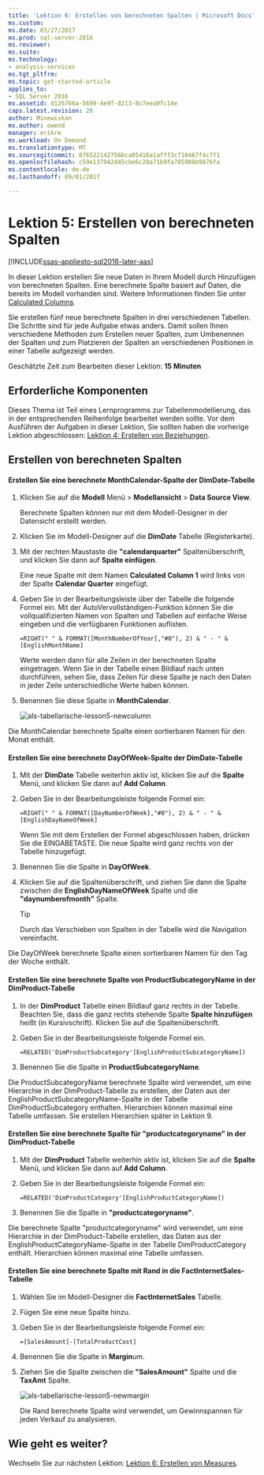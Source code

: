 ```yaml
---
title: 'Lektion 6: Erstellen von berechneten Spalten | Microsoft Docs'
ms.custom: 
ms.date: 03/27/2017
ms.prod: sql-server-2016
ms.reviewer: 
ms.suite: 
ms.technology:
- analysis-services
ms.tgt_pltfrm: 
ms.topic: get-started-article
applies_to:
- SQL Server 2016
ms.assetid: d126766a-5699-4e9f-8213-8c7eea0fc14e
caps.latest.revision: 26
author: Minewiskan
ms.author: owend
manager: erikre
ms.workload: On Demand
ms.translationtype: MT
ms.sourcegitcommit: 876522142756bca05416a1afff3cf10467f4c7f1
ms.openlocfilehash: c59e137942d45cbe6c20a71b9fa785988b9876fa
ms.contentlocale: de-de
ms.lasthandoff: 09/01/2017

---
```

# <a name="lesson-5-create-calculated-columns"></a>Lektion 5: Erstellen von berechneten Spalten
[!INCLUDE[ssas-appliesto-sql2016-later-aas](../includes/ssas-appliesto-sql2016-later-aas.md)]

In dieser Lektion erstellen Sie neue Daten in Ihrem Modell durch Hinzufügen von berechneten Spalten. Eine berechnete Spalte basiert auf Daten, die bereits im Modell vorhanden sind. Weitere Informationen finden Sie unter [Calculated Columns](../analysis-services/tabular-models/ssas-calculated-columns.md).  
  
Sie erstellen fünf neue berechnete Spalten in drei verschiedenen Tabellen. Die Schritte sind für jede Aufgabe etwas anders. Damit sollen Ihnen verschiedene Methoden zum Erstellen neuer Spalten, zum Umbenennen der Spalten und zum Platzieren der Spalten an verschiedenen Positionen in einer Tabelle aufgezeigt werden.  
  
Geschätzte Zeit zum Bearbeiten dieser Lektion: **15 Minuten**  
  
## <a name="prerequisites"></a>Erforderliche Komponenten  
Dieses Thema ist Teil eines Lernprogramms zur Tabellenmodellierung, das in der entsprechenden Reihenfolge bearbeitet werden sollte. Vor dem Ausführen der Aufgaben in dieser Lektion, Sie sollten haben die vorherige Lektion abgeschlossen: [Lektion 4: Erstellen von Beziehungen](../analysis-services/lesson-4-create-relationships.md). 
  
## <a name="create-calculated-columns"></a>Erstellen von berechneten Spalten  
  
#### <a name="create-a-monthcalendar-calculated-column-in-the-dimdate-table"></a>Erstellen Sie eine berechnete MonthCalendar-Spalte der DimDate-Tabelle  
  
1.  Klicken Sie auf die **Modell** Menü > **Modellansicht** > **Data Source View**.  
  
    Berechnete Spalten können nur mit dem Modell-Designer in der Datensicht erstellt werden.  
  
2.  Klicken Sie im Modell-Designer auf die **DimDate** Tabelle (Registerkarte).  
  
3.  Mit der rechten Maustaste die **"calendarquarter"** Spaltenüberschrift, und klicken Sie dann auf **Spalte einfügen**.  
  
    Eine neue Spalte mit dem Namen **Calculated Column 1** wird links von der Spalte **Calendar Quarter** eingefügt.  
  
4.  Geben Sie in der Bearbeitungsleiste über der Tabelle die folgende Formel ein. Mit der AutoVervollständigen-Funktion können Sie die vollqualifizierten Namen von Spalten und Tabellen auf einfache Weise eingeben und die verfügbaren Funktionen auflisten.  
  
    ```  
    =RIGHT(" " & FORMAT([MonthNumberOfYear],"#0"), 2) & " - " & [EnglishMonthName]  
    ``` 
  
    Werte werden dann für alle Zeilen in der berechneten Spalte eingetragen. Wenn Sie in der Tabelle einen Bildlauf nach unten durchführen, sehen Sie, dass Zeilen für diese Spalte je nach den Daten in jeder Zeile unterschiedliche Werte haben können.    
  
5.  Benennen Sie diese Spalte in **MonthCalendar**. 

    ![als-tabellarische-lesson5-newcolumn](../analysis-services/media/as-tabular-lesson5-newcolumn.png) 
  
Die MonthCalendar berechnete Spalte einen sortierbaren Namen für den Monat enthält.  
  
#### <a name="create-a-dayofweek-calculated-column-in-the-dimdate-table"></a>Erstellen Sie eine berechnete DayOfWeek-Spalte der DimDate-Tabelle  
  
1.  Mit der **DimDate** Tabelle weiterhin aktiv ist, klicken Sie auf die **Spalte** Menü, und klicken Sie dann auf **Add Column**.  
  
2.  Geben Sie in der Bearbeitungsleiste folgende Formel ein:  
    
    ```
    =RIGHT(" " & FORMAT([DayNumberOfWeek],"#0"), 2) & " - " & [EnglishDayNameOfWeek]  
    ```
    
    Wenn Sie mit dem Erstellen der Formel abgeschlossen haben, drücken Sie die EINGABETASTE. Die neue Spalte wird ganz rechts von der Tabelle hinzugefügt.  
  
3.  Benennen Sie die Spalte in **DayOfWeek**.  
  
4.  Klicken Sie auf die Spaltenüberschrift, und ziehen Sie dann die Spalte zwischen die **EnglishDayNameOfWeek** Spalte und die **"daynumberofmonth"** Spalte.  
  
    > [!TIP]  
    > Durch das Verschieben von Spalten in der Tabelle wird die Navigation vereinfacht.  
  
Die DayOfWeek berechnete Spalte einen sortierbaren Namen für den Tag der Woche enthält.  
  
#### <a name="create-a-productsubcategoryname-calculated-column-in-the-dimproduct-table"></a>Erstellen Sie eine berechnete Spalte von ProductSubcategoryName in der DimProduct-Tabelle  
  
  
1.  In der **DimProduct** Tabelle einen Bildlauf ganz rechts in der Tabelle. Beachten Sie, dass die ganz rechts stehende Spalte **Spalte hinzufügen** heißt (in Kursivschrift). Klicken Sie auf die Spaltenüberschrift.  
  
2.  Geben Sie in der Bearbeitungsleiste folgende Formel ein.  
    
    ```
    =RELATED('DimProductSubcategory'[EnglishProductSubcategoryName])  
    ```
  
3.  Benennen Sie die Spalte in **ProductSubcategoryName**.  
  
Die ProductSubcategoryName berechnete Spalte wird verwendet, um eine Hierarchie in der DimProduct-Tabelle zu erstellen, der Daten aus der EnglishProductSubcategoryName-Spalte in der Tabelle DimProductSubcategory enthalten. Hierarchien können maximal eine Tabelle umfassen. Sie erstellen Hierarchien später in Lektion 9.  
  
#### <a name="create-a-productcategoryname-calculated-column-in-the-dimproduct-table"></a>Erstellen Sie eine berechnete Spalte für "productcategoryname" in der DimProduct-Tabelle  
  
1.  Mit der **DimProduct** Tabelle weiterhin aktiv ist, klicken Sie auf die **Spalte** Menü, und klicken Sie dann auf **Add Column**.  
  
2.  Geben Sie in der Bearbeitungsleiste folgende Formel ein:  
  
    ```
    =RELATED('DimProductCategory'[EnglishProductCategoryName]) 
    ```
    
3.  Benennen Sie die Spalte in **"productcategoryname"**.  
  
Die berechnete Spalte "productcategoryname" wird verwendet, um eine Hierarchie in der DimProduct-Tabelle erstellen, das Daten aus der EnglishProductCategoryName-Spalte in der Tabelle DimProductCategory enthält. Hierarchien können maximal eine Tabelle umfassen.  
  
#### <a name="create-a-margin-calculated-column-in-the-factinternetsales-table"></a>Erstellen Sie eine berechnete Spalte mit Rand in die FactInternetSales-Tabelle  
  
1.  Wählen Sie im Modell-Designer die **FactInternetSales** Tabelle.  
  
2.  Fügen Sie eine neue Spalte hinzu.  
  
3.  Geben Sie in der Bearbeitungsleiste folgende Formel ein:  
  
    ```
    =[SalesAmount]-[TotalProductCost]
    ``` 

4.  Benennen Sie die Spalte in **Margin**um.  
  
5.  Ziehen Sie die Spalte zwischen die **"SalesAmount"** Spalte und die **TaxAmt** Spalte. 
 
      ![als-tabellarische-lesson5-newmargin](../analysis-services/media/as-tabular-lesson5-newmargin.png)
      
    Die Rand berechnete Spalte wird verwendet, um Gewinnspannen für jeden Verkauf zu analysieren.  
  
## <a name="whats-next"></a>Wie geht es weiter?
Wechseln Sie zur nächsten Lektion: [Lektion 6: Erstellen von Measures](../analysis-services/lesson-6-create-measures.md).
  
  
  

